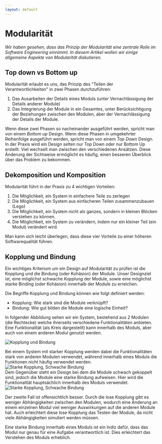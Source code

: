 ```yaml
---
layout: default
---
```


# Modularität
            
*Wir haben gesehen, dass das Prinzip der Modularität eine zentrale Rolle im Software Engineering einnimmt. In diesem Artikel wollen wir einige allgemeine
Aspekte von Modularität diskutieren.*            

## Top down vs Bottom up
Modularität erlaubt es uns, das Prinzip des "Teilen der Verantwortlichkeiten" in zwei Phasen durchzuführen: 

1. Das Ausarbeiten der Details eines Moduls (unter Vernachlässigung der Details anderer Module)
2. Das Integrierung der Module in ein Gesamtes, unter Berücksichtigung der Beziehungen zwischen den Modulen, aber der Vernachlässigung der Details der Module.

Wenn diese zwei Phasen so nacheinander ausgeführt werden, spricht man von einem *Bottom up* Design. Wenn diese Phasen in umgekehrter Reihenfolge 
ausgeführt werden, spricht man von einem *Top Down* Design. In der Praxis wird ein Design selten nur Top Down oder nur Bottom Up erstellt. Viel wechselt man 
zwischen den verschiedenen Ansätzen. Diese Änderung der Sichtweise ermöglicht es häufig, einen besseren Überblick über das Problem zu bekommen.

## Dekomposition und Komposition
Modularität führt in der Praxis zu 4 wichtigen Vorteilen:

1. Die Möglichkeit, ein System in einfachere Teile zu zerlegen
2. Die Möglichkeit, ein System aus einfacheren Teilen zusammenzubauen (Lego)
3. Die Möglichkeit, ein System nicht als ganzes, sondern in kleinen Blöcken verstehen zu können. 
4. Die Möglichkeit, ein System zu verändern, indem nur ein kleiner Teil (ein Modul) verändert wird. 

Man kann sich leicht überlegen, dass diese vier Vorteile zu einer höheren Softwarequalität führen.


## Kopplung und Bindung

Ein wichtiges Kriterium um ein Design auf Modularität zu prüfen ist die Kopplung und die Bindung (oder Kohäsion) der Module. Unser Designziel ist, eine möglichst
schwache *Kopplung* der Module, sowie eine möglichst starke Binding (oder Kohäsion) innerhalb der Module zu erreichen. 

Die Begriffe Kopplung und Bindung können wie folgt definiert werden:
* Kopplung: Wie stark sind die Module verknüpft?
* Bindung: Wie gut bilden die Module eine logische Einheit?

In folgender Abbildung sehen wir ein System, bestehend aus 2 Modulen (die Rechtecke) welche ihrerseits verschiedene Funktionalitäten anbieten. Eine Funktionalität (als Kreis dargestellt) kann innerhalb des Moduls, aber auch von einem anderen Modul genutzt werden. 

![Kopplung und Bindung](../../slides/images/coupling-cohesion.png)

Bei einem System mit starker Kopplung werden dabei die Funktionalitäten stark von anderen Modulen verwendet, während innerhalb eines Moduls die Funktionen nicht häufig verwendet werden. 
![Starke Kopplung, Schwache Bindung](../../slides//images/module-high-coupling.png)                    
Dem Gegenüber steht ein Design bei dem die Module schwach gekoppelt sind, jedoch die Module eine starke Bindung aufweisen. Hier wird die Funktionalität hauptsächlich innerhalb des Moduls verwendet.  
![Starke Kopplung, Schwache Bindung](../../slides//images/module-low-coupling.png)

Der zweite Fall ist offensichtlich besser. Durch die lose Kopplung gibt es weniger Abhängigkeiten zwischen den Modulen, wodurch eine Änderung an 
einem einzelnen Modul viel weniger Auswirkungen auf die anderen Module hat. Auch erleichtert diese lose Kopplung das Testen der Module, da nicht viele 
Abhängigkeiten simuliert werden müssen. 

Eine starke Bindung innerhalb eines Moduls ist ein Indiz dafür, dass das Modul nur genau für eine Aufgabe verantwortlich ist. Dies erleichtert das Verstehen des Moduls erheblich. 
  

